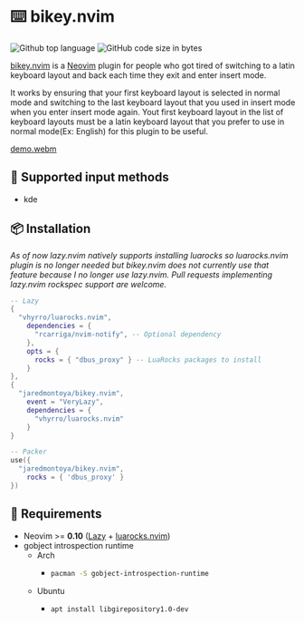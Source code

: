# ⌨️ bikey.nvim

![Github top language](https://img.shields.io/github/languages/top/jaredmontoya/bikey.nvim?style=for-the-badge&logo=lua&color=darkblue)
![GitHub code size in bytes](https://img.shields.io/github/languages/code-size/jaredmontoya/bikey.nvim?style=for-the-badge)

[bikey.nvim](https://github.com/jaredmontoya/bikey.nvim) is a [Neovim](https://neovim.io) plugin for people who got tired of switching to a latin keyboard layout and back each time they exit and enter insert mode.

It works by ensuring that your first keyboard layout is selected in normal mode and switching to the last keyboard layout that you used in insert mode when you enter insert mode again. Yout first keyboard layout in the list of keyboard layouts must be a latin keyboard layout that you prefer to use in normal mode(Ex: English) for this plugin to be useful.

[demo.webm](https://github.com/jaredmontoya/bikey.nvim/assets/49511278/92ef1466-4544-4329-bb80-4bf17ff6b914)

## 🔌 Supported input methods

- kde

## 📦 Installation

*As of now lazy.nvim natively supports installing luarocks so luarocks.nvim plugin is no longer needed but bikey.nvim does not currently use that feature because I no longer use lazy.nvim. Pull requests implementing lazy.nvim rockspec support are welcome.*

```lua
-- Lazy
{
  "vhyrro/luarocks.nvim",
    dependencies = {
      "rcarriga/nvim-notify", -- Optional dependency
    },
    opts = {
      rocks = { "dbus_proxy" } -- LuaRocks packages to install
    }
},
{
  "jaredmontoya/bikey.nvim",
    event = "VeryLazy",
    dependencies = {
      "vhyrro/luarocks.nvim"
    }
}

-- Packer
use({
  "jaredmontoya/bikey.nvim",
    rocks = { 'dbus_proxy' }
})
```

## 📝 Requirements

- Neovim >= **0.10** ([Lazy](https://github.com/folke/lazy.nvim) + [luarocks.nvim](https://github.com/vhyrro/luarocks.nvim))
- gobject introspection runtime
  - Arch
    - ```sh
      pacman -S gobject-introspection-runtime
      ```
  - Ubuntu
    - ```sh
      apt install libgirepository1.0-dev
      ```
